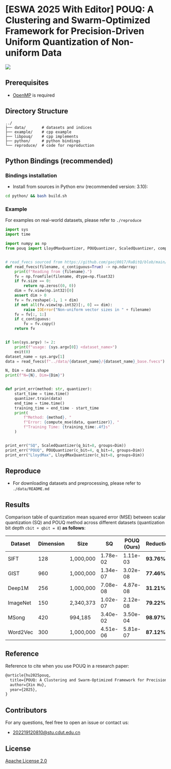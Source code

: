 # [ESWA 2025 With Editor] POUQ: A Clustering and Swarm-Optimized Framework for Precision-Driven Uniform Quantization of Non-uniform Data

![](GraphicalAbstract.svg)

## Prerequisites

- [OpenMP](https://www.openmp.org/) is required

## Directory Structure

```
../
├── data/       # datasets and indices
├── example/    # cpp example
├── libpouq/    # cpp implements
├── python/     # python bindings
└── reproduce/  # code for reproduction
```

## Python Bindings (recommended)

### Bindings installation

- Install from sources in Python env (recommended version: 3.10):

```bash
cd python/ && bash build.sh
```

### Example

For examples on real-world datasets, please refer to `./reproduce`

```python
import sys
import time

import numpy as np
from pouq import LloydMaxQuantizer, POUQuantizer, ScaledQuantizer, compute_mse


# read_fvecs sourced from https://github.com/gaoj0017/RaBitQ/blob/main/data/utils/io.py
def read_fvecs(filename, c_contiguous=True) -> np.ndarray:
    print(f"Reading from {filename}.")
    fv = np.fromfile(filename, dtype=np.float32)
    if fv.size == 0:
        return np.zeros((0, 0))
    dim = fv.view(np.int32)[0]
    assert dim > 0
    fv = fv.reshape(-1, 1 + dim)
    if not all(fv.view(np.int32)[:, 0] == dim):
        raise IOError("Non-uniform vector sizes in " + filename)
    fv = fv[:, 1:]
    if c_contiguous:
        fv = fv.copy()
    return fv


if len(sys.argv) != 2:
    print(f"usage: {sys.argv[0]} <dataset_name>")
    exit(0)
dataset_name = sys.argv[1]
data = read_fvecs(f"../data/{dataset_name}/{dataset_name}_base.fvecs")

N, Dim = data.shape
print(f"N={N}, Dim={Dim}")


def print_err(method: str, quantizer):
    start_time = time.time()
    quantizer.train(data)
    end_time = time.time()
    training_time = end_time - start_time
    print(
        f"Method: {method}, "
        f"Error: {compute_mse(data, quantizer)}, "
        f"Training Time: {training_time:.4f}s"
    )


print_err("SQ", ScaledQuantizer(q_bit=8, groups=Dim))
print_err("POUQ", POUQuantizer(c_bit=4, q_bit=4, groups=Dim))
print_err("LloydMax", LloydMaxQuantizer(c_bit=8, groups=Dim))
```

## Reproduce

- For downloading datasets and preprocessing, please refer to `./data/README.md`

## Results

Comparison table of quantization mean squared error (MSE) between scalar quantization (SQ) and POUQ method across different datasets (quantization bit depth `cbit + qbit = 8`) **as follows**:

| Dataset  | Dimension | Size      | SQ       | POUQ (Ours) | Reduction  |
| -------- | --------- | --------- | -------- | ----------- | ---------- |
| SIFT     | 128       | 1,000,000 | 1.78e-02 | 1.11e-03    | **93.76%** |
| GIST     | 960       | 1,000,000 | 1.34e-07 | 3.02e-08    | **77.46%** |
| Deep1M   | 256       | 1,000,000 | 7.08e-08 | 4.87e-08    | **31.21%** |
| ImageNet | 150       | 2,340,373 | 1.02e-07 | 2.12e-08    | **79.22%** |
| MSong    | 420       | 994,185   | 3.40e-02 | 3.50e-04    | **98.97%** |
| Word2Vec | 300       | 1,000,000 | 4.51e-06 | 5.81e-07    | **87.12%** |

## Reference

Reference to cite when you use POUQ in a research paper:

```latex
@article{hu2025pouq,
  title={POUQ: A Clustering and Swarm-Optimized Framework for Precision-Driven Uniform Quantization of Non-uniform Data},
  author={Xin Hu},
  year={2025},
}
```

## Contributors

For any questions, feel free to open an issue or contact us:

- 202219120810@stu.cdut.edu.cn

## License

[Apache License 2.0](./LICENSE)
